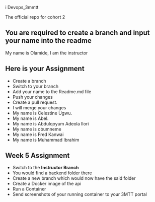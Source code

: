 i Devops_3mmtt

The official repo for cohort 2

## You are required to create a branch and input your name into the readme

My name is Olamide, I am the instructor

## Here is your Assignment
- Create a branch
- Switch to your branch
- Add your name to the Readme.md file
- Push your changes
- Create a pull request.
- I will merge your changes
- My name is Celestine Ugwu.
- My name is Abel.
- My name is Abdulqoyum Adeola Ilori
- My name is obumneme
- My name is Fred Kanwai
- My name is Muhammad Ibrahim



## Week 5 Assignment
- Switch to the **Instructor Branch**
- You would find a backend folder there
- Create a new branch which would now have the said folder
- Create a Docker image of the api
- Run a Container
- Send screenshots of your running container to your 3MTT portal




